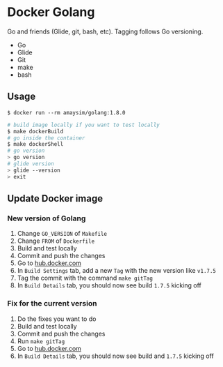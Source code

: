 # Docker Golang

Go and friends (Glide, git, bash, etc). Tagging follows Go versioning.

- Go
- Glide
- Git
- make
- bash

## Usage

`$ docker run --rm amaysim/golang:1.8.0`

```bash
# build image locally if you want to test locally
$ make dockerBuild
# go inside the container
$ make dockerShell
# go version
> go version
# glide version
> glide --version
> exit
```

## Update Docker image

### New version of Golang

1. Change `GO_VERSION` of `Makefile`
2. Change `FROM` of `Dockerfile`
3. Build and test locally
4. Commit and push the changes
5. Go to [hub.docker.com](hub.docker.com)
6. In `Build Settings` tab, add a new `Tag` with the new version like `v1.7.5`
8. Tag the commit with the command `make gitTag`
9. In `Build Details` tab, you should now see build `1.7.5` kicking off

### Fix for the current version

1. Do the fixes you want to do
2. Build and test locally
3. Commit and push the changes
4. Run `make gitTag`
5. Go to [hub.docker.com](hub.docker.com)
6. In `Build Details` tab, you should now see build and `1.7.5` kicking off
